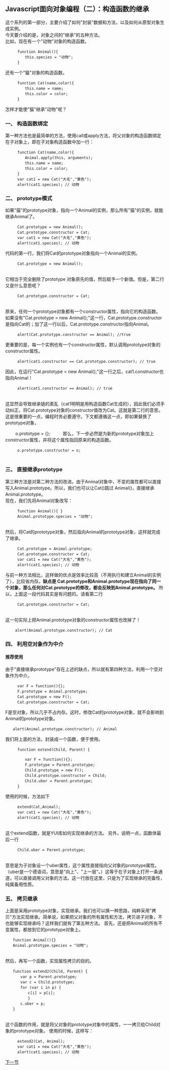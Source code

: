 <h2>Javascript面向对象编程（二）：构造函数的继承</h2>

这个系列的第一部分，主要介绍了如何"封装"数据和方法，以及如何从原型对象生成实例。<br>
今天要介绍的是，对象之间的"继承"的五种方法。</br>
比如，现在有一个"动物"对象的构造函数。<br>

      　　function Animal(){
      　　　　this.species = "动物";
      　　}
还有一个"猫"对象的构造函数。

      　　function Cat(name,color){
      　　　　this.name = name;
      　　　　this.color = color;
      　　}
怎样才能使"猫"继承"动物"呢？
<h3>一、 构造函数绑定</h3>
第一种方法也是最简单的方法，使用call或apply方法，将父对象的构造函数绑定在子对象上，即在子对象构造函数中加一行：

      　　function Cat(name,color){
      　　　　Animal.apply(this, arguments);
      　　　　this.name = name;
      　　　　this.color = color;
      　　}
      　　var cat1 = new Cat("大毛","黄色");
      　　alert(cat1.species); // 动物
<h3>二、 prototype模式</h3>
如果"猫"的prototype对象，指向一个Animal的实例，那么所有"猫"的实例，就能继承Animal了。

      　　Cat.prototype = new Animal();
      　　Cat.prototype.constructor = Cat;
      　　var cat1 = new Cat("大毛","黄色");
      　　alert(cat1.species); // 动物
代码的第一行，我们将Cat的prototype对象指向一个Animal的实例。

      　　Cat.prototype = new Animal();
      　　
它相当于完全删除了prototype 对象原先的值，然后赋予一个新值。但是，第二行又是什么意思呢？

      　　Cat.prototype.constructor = Cat;
      　　
原来，任何一个prototype对象都有一个constructor属性，指向它的构造函数。如果没有"Cat.prototype = new Animal();"这一行，Cat.prototype.constructor是指向Cat的；加了这一行以后，Cat.prototype.constructor指向Animal。

      　　alert(Cat.prototype.constructor == Animal); //true
更重要的是，每一个实例也有一个constructor属性，默认调用prototype对象的constructor属性。

      　　alert(cat1.constructor == Cat.prototype.constructor); // true
因此，在运行"Cat.prototype = new Animal();"这一行之后，cat1.constructor也指向Animal！

      　　alert(cat1.constructor == Animal); // true
      　　
这显然会导致继承链的紊乱（cat1明明是用构造函数Cat生成的），因此我们必须手动纠正，将Cat.prototype对象的constructor值改为Cat。这就是第二行的意思。<br>
这是很重要的一点，编程时务必要遵守。下文都遵循这一点，即如果替换了prototype对象，

　      　o.prototype = {};
　      　
那么，下一步必然是为新的prototype对象加上constructor属性，并将这个属性指回原来的构造函数。

      　　o.prototype.constructor = o;
      　　
<h3>三、 直接继承prototype</h3>
第三种方法是对第二种方法的改进。由于Animal对象中，不变的属性都可以直接写入Animal.prototype。所以，我们也可以让Cat()跳过 Animal()，直接继承Animal.prototype。<br>
现在，我们先将Animal对象改写：

      　　function Animal(){ }
      　　Animal.prototype.species = "动物";
      　　
然后，将Cat的prototype对象，然后指向Animal的prototype对象，这样就完成了继承。

      　　Cat.prototype = Animal.prototype;
      　　Cat.prototype.constructor = Cat;
      　　var cat1 = new Cat("大毛","黄色");
      　　alert(cat1.species); // 动物
与前一种方法相比，这样做的优点是效率比较高（不用执行和建立Animal的实例了），比较省内存。<b>缺点是 Cat.prototype和Animal.prototype现在指向了同一个对象，那么任何对Cat.prototype的修改，都会反映到Animal.prototype。</b>
所以，上面这一段代码其实是有问题的。请看第二行

      　　Cat.prototype.constructor = Cat;
      　　
这一句实际上把Animal.prototype对象的constructor属性也改掉了！

     　　alert(Animal.prototype.constructor); // Cat
<h3>四、 利用空对象作为中介</h3>
<h4>推荐使用</h4>
由于"直接继承prototype"存在上述的缺点，所以就有第四种方法，利用一个空对象作为中介。

      　　var F = function(){};
      　　F.prototype = Animal.prototype;
      　　Cat.prototype = new F();
      　　Cat.prototype.constructor = Cat;
F是空对象，所以几乎不占内存。这时，修改Cat的prototype对象，就不会影响到Animal的prototype对象。

    　　alert(Animal.prototype.constructor); // Animal
我们将上面的方法，封装成一个函数，便于使用。

      　　function extend(Child, Parent) {

      　　　　var F = function(){};
      　　　　F.prototype = Parent.prototype;
      　　　　Child.prototype = new F();
      　　　　Child.prototype.constructor = Child;
      　　　　Child.uber = Parent.prototype;
      　　}
使用的时候，方法如下

      　　extend(Cat,Animal);
      　　var cat1 = new Cat("大毛","黄色");
      　　alert(cat1.species); // 动物
      　　
这个extend函数，就是YUI库如何实现继承的方法。
另外，说明一点，函数体最后一行

      　　Child.uber = Parent.prototype;
      　　
意思是为子对象设一个uber属性，这个属性直接指向父对象的prototype属性。（uber是一个德语词，意思是"向上"、"上一层"。）这等于在子对象上打开一条通道，可以直接调用父对象的方法。这一行放在这里，只是为了实现继承的完备性，纯属备用性质。
<h3>五、 拷贝继承</h3>
上面是采用prototype对象，实现继承。我们也可以换一种思路，纯粹采用"拷贝"方法实现继承。简单说，如果把父对象的所有属性和方法，拷贝进子对象，不也能够实现继承吗？这样我们就有了第五种方法。
首先，还是把Animal的所有不变属性，都放到它的prototype对象上。

    　　function Animal(){}
    　　Animal.prototype.species = "动物";
    　　
然后，再写一个函数，实现属性拷贝的目的。

    　　function extend2(Child, Parent) {
    　　　　var p = Parent.prototype;
    　　　　var c = Child.prototype;
    　　　　for (var i in p) {
    　　　　　　c[i] = p[i];
    　　　　　　}
    　　　　c.uber = p;
    　　}
    　　
这个函数的作用，就是将父对象的prototype对象中的属性，一一拷贝给Child对象的prototype对象。
使用的时候，这样写：

      　　extend2(Cat, Animal);
      　　var cat1 = new Cat("大毛","黄色");
      　　alert(cat1.species); // 动物

<a href="非构造函数的继承.md">下一节</a>